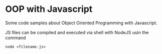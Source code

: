 OOP with Javascript
========================

Some code samples about Object Oriented Programming with Javascript.

JS files can be compiled and executed via shell with NodeJS usin the command

	node <filename.js>
